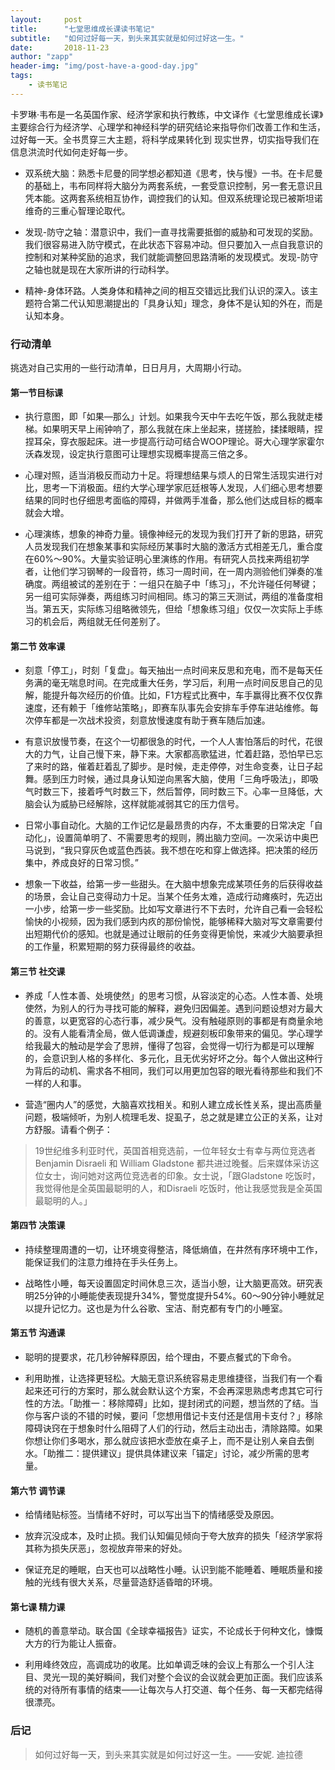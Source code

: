 ```yaml
---
layout:     post
title:      "七堂思维成长课读书笔记"
subtitle:   "如何过好每一天，到头来其实就是如何过好这一生。"
date:       2018-11-23
author: "zapp"
header-img: "img/post-have-a-good-day.jpg"
tags:
    - 读书笔记
---
```



卡罗琳·韦布是一名英国作家、经济学家和执行教练，中文译作《七堂思维成长课》主要综合行为经济学、心理学和神经科学的研究结论来指导你们改善工作和生活，过好每一天。全书贯穿三大主题，将科学成果转化到
现实世界，切实指导我们在信息洪流时代如何走好每一步。

- 双系统大脑：熟悉卡尼曼的同学想必都知道《思考，快与慢》一书。在卡尼曼的基础上，韦布同样将大脑分为两套系统，一套受意识控制，另一套无意识且凭本能。这两套系统相互协作，调控我们的认知。但双系统理论现已被斯坦诺维奇的三重心智理论取代。

- 发现-防守之轴：潜意识中，我们一直寻找需要抵御的威胁和可发现的奖励。我们很容易进入防守模式，在此状态下容易冲动。但只要加入一点自我意识的控制和对某种奖励的追求，我们就能调整回思路清晰的发现模式。发现-防守之轴也就是现在大家所讲的行动科学。

- 精神-身体环路。人类身体和精神之间的相互交错远比我们认识的深入。该主题符合第二代认知思潮提出的「具身认知」理念，身体不是认知的外在，而是认知本身。

### 行动清单

挑选对自己实用的一些行动清单，日日月月，大周期小行动。

#### 第一节目标课

- 执行意图，即「如果—那么」计划。如果我今天中午去吃午饭，那么我就走楼梯。如果明天早上闹钟响了，那么我就在床上坐起来，搓搓脸，揉揉眼睛，捏捏耳朵，穿衣服起床。进一步提高行动可结合WOOP理论。哥大心理学家霍尔沃森发现，设定执行意图可让理想实现概率提高三倍之多。

- 心理对照，适当消极反而动力十足。将理想结果与烦人的日常生活现实进行对比，思考一下消极面。纽约大学心理学家厄廷根等人发现，人们细心思考想要结果的同时也仔细思考面临的障碍，并做两手准备，那么他们达成目标的概率就会大增。

- 心理演练，想象的神奇力量。镜像神经元的发现为我们打开了新的思路，研究人员发现我们在想象某事和实际经历某事时大脑的激活方式相差无几，重合度在60%～90%。大量实验证明心里演练的作用。有研究人员找来两组初学者，让他们学习钢琴的一段音符，练习一周时间，在一周内测验他们弹奏的准确度。两组被试的差别在于：一组只在脑子中「练习」，不允许碰任何琴键；另一组可实际弹奏，两组练习时间相同。练习的第三天测试，两组的准备度相当。第五天，实际练习组略微领先，但给「想象练习组」仅仅一次实际上手练习的机会后，两组就无任何差别了。


#### 第二节 效率课

- 刻意「停工」，时刻「复盘」。每天抽出一点时间来反思和充电，而不是每天任务满的毫无喘息时间。在完成重大任务，学习后，利用一点时间反思自己的见解，能提升每次经历的价值。比如，F1方程式比赛中，车手赢得比赛不仅仅靠速度，还有赖于「维修站策略」，即赛车队事先会安排车手停车进站维修。每次停车都是一次战术投资，刻意放慢速度有助于赛车随后加速。

- 有意识放慢节奏，在这个一切都很急的时代，一个人人害怕落后的时代，花很大的力气，让自己慢下来，静下来。大家都高歌猛进，忙着赶路，恐怕早已忘了来时的路，催着赶着乱了脚步。是时候，走走停停，对生命变奏，让日子起舞。感到压力时候，通过具身认知逆向黑客大脑，使用「三角呼吸法」，即吸气时数三下，接着呼气时数三下，然后暂停，同时数三下。心率一旦降低，大脑会认为威胁已经解除，这样就能减弱其它的压力信号。

- 日常小事自动化。大脑的工作记忆是最昂贵的内存，不太重要的日常决定「自动化」，设置简单明了、不需要思考的规则，腾出脑力空间。一次采访中奥巴马说到，“我只穿灰色或蓝色西装。我不想在吃和穿上做选择。把决策的经历集中，养成良好的日常习惯。”

- 想象一下收益，给第一步一些甜头。在大脑中想象完成某项任务的后获得收益的场景，会让自己变得动力十足。当某个任务太难，造成行动瘫痪时，先迈出一小步，给第一步一些奖励。比如写文章进行不下去时，允许自己看一会轻松愉快的小视频，因为我们感到内疚的那份愉悦，能够稀释大脑对写文章需要付出短期代价的感知。也就是通过让眼前的任务变得更愉悦，来减少大脑要承担的工作量，积累短期的努力获得最终的收益。

#### 第三节 社交课

* 养成「人性本善、处境使然」的思考习惯，从容淡定的心态。人性本善、处境使然，为别人的行为寻找可能的解释，避免归因偏差。遇到问题设想对方最大的善意，以更宽容的心态行事，减少戾气。没有触碰原则的事都是有商量余地的。没有人能看清全局，做人低调谦虚，规避刻板印象带来的偏见。学心理学给我最大的触动是学会了思辨，懂得了包容，会觉得一切行为都是可以理解的，会意识到人格的多样化、多元化，且无优劣好坏之分。每个人做出这种行为背后的动机、需求各不相同，我们可以用更加包容的眼光看待那些和我们不一样的人和事。

* 营造“圈内人”的感觉，大脑喜欢找相关。和别人建立成长性关系，提出高质量问题，极端倾听，为别人梳理毛发、捉虱子，总之就是建立公正的关系，让对方舒服。请看个例子：

> 19世纪维多利亚时代，英国首相竞选前，一位年轻女士有幸与两位竞选者Benjamin Disraeli 和 William Gladstone 都共进过晚餐。后来媒体采访这位女士，询问她对这两位竞选者的印象。女士说，「跟Gladstone 吃饭时，我觉得他是全英国最聪明的人，和Disraeli 吃饭时，他让我感觉我是全英国最聪明的人。」

#### 第四节 决策课

* 持续整理周遭的一切，让环境变得整洁，降低熵值，在井然有序环境中工作，能保证我们的注意力维持在手头任务上。

* 战略性小睡，每天设置固定时间休息三次，适当小憩，让大脑更高效。研究表明25分钟的小睡能使表现提升34%，警觉度提升54%。60～90分钟小睡就足以提升记忆力。这也是为什么谷歌、宝洁、耐克都有专门的小睡室。

#### 第五节 沟通课

* 聪明的提要求，花几秒钟解释原因，给个理由，不要点餐式的下命令。

* 利用助推，让选择更轻松。大脑无意识系统容易走思维捷径，当我们有一个看起来还可行的方案时，那么就会默认这个方案，不会再深思熟虑考虑其它可行性的方法。「助推一：移除障碍」比如，提封闭式的问题，想当然的了结。当你与客户谈的不错的时候，要问「您想用借记卡支付还是信用卡支付？」移除障碍诀窍在于想象时什么阻碍了人们的行动，然后主动出击，清除路障。如果你想让你们多喝水，那么就应该把水壶放在桌子上，而不是让别人亲自去倒水。「助推二：提供建议」提供具体建议来「锚定」讨论，减少所需的思考量。

#### 第六节 调节课

* 给情绪贴标签。当情绪不好时，可以写出当下的情绪感受及原因。

* 放弃沉没成本，及时止损。我们认知偏见倾向于夸大放弃的损失「经济学家将其称为损失厌恶」，忽视放弃带来的好处。

* 保证充足的睡眠，白天也可以战略性小睡。认识到能不能睡着、睡眠质量和接触的光线有很大关系，尽量营造舒适昏暗的环境。

#### 第七课 精力课

* 随机的善意举动。联合国《全球幸福报告》证实，不论成长于何种文化，慷慨大方的行为能让人振奋。

* 利用峰终效应，高调成功的收尾。比如单调乏味的会议上有那么一个引人注目、灵光一现的美好瞬间，我们对整个会议的会议就会更加正面。我们应该系统的对待所有事情的结束——让每次与人打交道、每个任务、每一天都完结得很漂亮。

### 后记

> 如何过好每一天，到头来其实就是如何过好这一生。——安妮. 迪拉德






